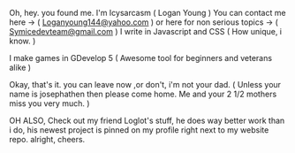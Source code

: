 Oh, hey. you found me.
I'm Icysarcasm ( Logan Young )
You can contact me here -> ( Loganyoung144@yahoo.com ) 
  or here for non serious topics -> ( Symicedevteam@gmail.com ) 
I write in Javascript and CSS ( How unique, i know. )

I make games in GDevelop 5 ( Awesome tool for beginners and veterans alike )

Okay, that's it. you can leave now ,or don't, i'm not your dad. 
( Unless your name is josephathen then please come home. Me and your 2 1/2 mothers miss you very much. )

OH ALSO, Check out my friend Loglot's stuff, he does way better work than i do, his newest project is pinned on my profile right next to my website repo.
alright, cheers.

<!---
Icysarcasm/Icysarcasm is a ✨ special ✨ repository because its `README.md` (this file) appears on your GitHub profile.
You can click the Preview link to take a look at your changes.
--->

